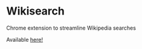 # Wikisearch
Chrome extension to streamline Wikipedia searches

Available [here!]([https://github.com/praw-dev/praw](https://chrome.google.com/webstore/detail/wikisearch/ojhfooiphnndlpkkodhfejecmcbcdmpc)https://chrome.google.com/webstore/detail/wikisearch/ojhfooiphnndlpkkodhfejecmcbcdmpc)
